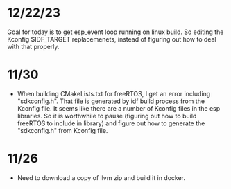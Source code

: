 # 12/22/23
Goal for today is to get esp_event loop running on linux build. So editing the Kconfig $IDF_TARGET replacemenets, instead of figuring out how to deal with that properly.

# 11/30
- When building CMakeLists.txt for freeRTOS, I get an error including "sdkconfig.h". That file is generated by idf build process from the Kconfig file. It seems like there are a number of Kconfig files in the esp libraries. So it is worthwhile to pause (figuring out how to build freeRTOS to include in library) and figure out how to generate the "sdkconfig.h" from Kconfig file.

# 11/26
- Need to download a copy of llvm zip and build it in docker.